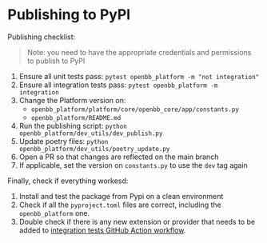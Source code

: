 # Publishing to PyPI

Publishing checklist:

> Note: you need to have the appropriate credentials and permissions to publish to PyPI

1. Ensure all unit tests pass: `pytest openbb_platform -m "not integration"`
2. Ensure all integration tests pass: `pytest openbb_platform -m integration`
3. Change the Platform version on:
   - `openbb_platform/platform/core/openbb_core/app/constants.py`
   - `openbb_platform/README.md`
4. Run the publishing script: `python openbb_platform/dev_utils/dev_publish.py`
5. Update poetry files: `python openbb_platform/dev_utils/poetry_update.py`
6. Open a PR so that changes are reflected on the main branch
7. If applicable, set the version on `constants.py` to use the `dev` tag again

Finally, check if everything workesd:

1. Install and test the package from Pypi on a clean environment
2. Check if all the `pyproject.toml` files are correct, including the `openbb_platform` one.
3. Double check if there is any new extension or provider that needs to be added to [integration tests GitHub Action workflow](/.github/workflows/platform-api-integration-test.yml).
